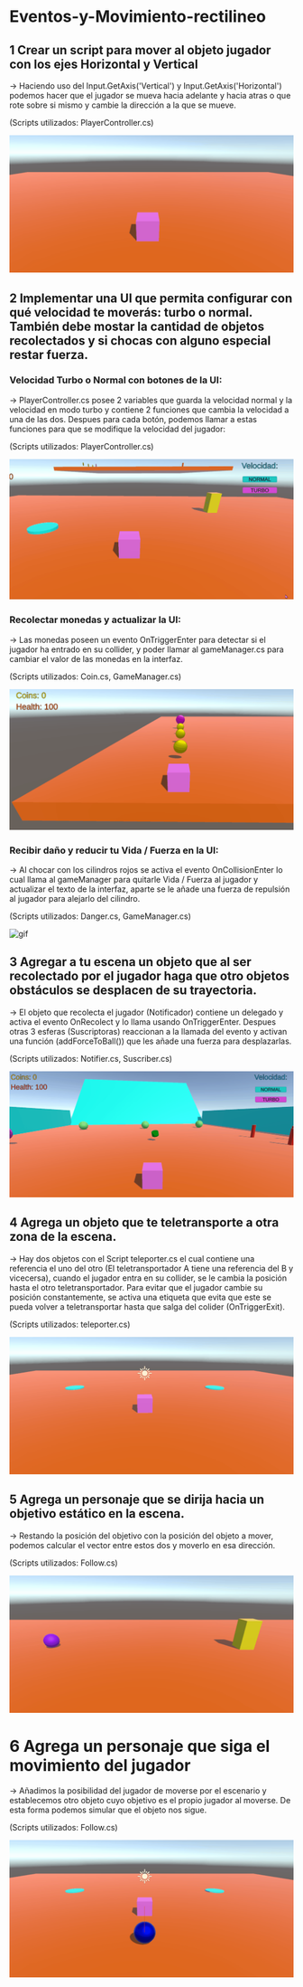 # Eventos-y-Movimiento-rectilineo

## 1 Crear un script para mover al objeto jugador con los ejes Horizontal y Vertical

-> Haciendo uso del Input.GetAxis('Vertical') y Input.GetAxis('Horizontal') podemos hacer que el jugador se mueva hacia adelante y hacia atras o que rote sobre si mismo y cambie la dirección a la que se mueve.

(Scripts utilizados: PlayerController.cs)

![gif](./GIF/Move.gif)

## 2 Implementar una UI que permita configurar con qué velocidad te moverás: turbo o normal. También debe mostar la cantidad de objetos recolectados y si chocas con alguno especial restar fuerza.

### Velocidad Turbo o Normal con botones de la UI:

-> PlayerController.cs posee 2 variables que guarda la velocidad normal y la velocidad en modo turbo y contiene 2 funciones que cambia la velocidad a una de las dos. Despues para cada botón, podemos llamar a estas funciones para que se modifique la velocidad del jugador:

(Scripts utilizados: PlayerController.cs)

![gif](./GIF/Speed.gif)

### Recolectar monedas y actualizar la UI:

-> Las monedas poseen un evento OnTriggerEnter para detectar si el jugador ha entrado en su collider, y poder llamar al gameManager.cs para cambiar el valor de las monedas en la interfaz.

(Scripts utilizados: Coin.cs, GameManager.cs)

![gif](./GIF/Coin.gif)

### Recibir daño y reducir tu Vida / Fuerza en la UI:

-> Al chocar con los cilindros rojos se activa el evento OnCollisionEnter lo cual llama al gameManager para quitarle Vida / Fuerza al jugador y actualizar el texto de la interfaz, aparte se le añade una fuerza de repulsión al jugador para alejarlo del cilindro.

(Scripts utilizados: Danger.cs, GameManager.cs)

![gif](./GIF/Danger.gif)

## 3 Agregar a tu escena un objeto que al ser recolectado por el jugador haga que otro objetos obstáculos se desplacen de su trayectoria.

-> El objeto que recolecta el jugador (Notificador) contiene un delegado y activa el evento OnRecolect y lo llama usando OnTriggerEnter. Despues otras 3 esferas (Suscriptoras) reaccionan a la llamada del evento y activan una función (addForceToBall()) que les añade una fuerza para desplazarlas.

(Scripts utilizados: Notifier.cs, Suscriber.cs)

![gif](./GIF/Recolect.gif)

## 4 Agrega un objeto que te teletransporte a otra zona de la escena.

-> Hay dos objetos con el Script teleporter.cs el cual contiene una referencia el uno del otro (El teletransportador A tiene una referencia del B y vicecersa), cuando el jugador entra en su collider, se le cambia la posición hasta el otro teletransportador.
Para evitar que el jugador cambie su posición constantemente, se activa una etiqueta que evita que este se pueda volver a teletransportar hasta que salga del colider (OnTriggerExit).

(Scripts utilizados: teleporter.cs)

![gif](./GIF/Teleport.gif)

## 5 Agrega un personaje que se dirija hacia un objetivo estático en la escena.

-> Restando la posición del objetivo con la posición del objeto a mover, podemos calcular el vector entre estos dos y moverlo en esa dirección.

(Scripts utilizados: Follow.cs)

![gif](./GIF/Objective.gif)

# 6  Agrega un personaje que siga el movimiento del jugador 

-> Añadimos la posibilidad del jugador de moverse por el escenario y establecemos otro objeto cuyo objetivo es el propio jugador al moverse. De esta forma podemos simular que el objeto nos sigue.

(Scripts utilizados: Follow.cs)

![gif](./GIF/Follow.gif)

